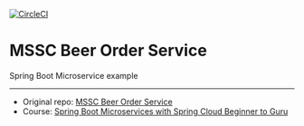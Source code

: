 [![CircleCI](https://circleci.com/gh/Shterneregen/mssc-beer-order-service.svg?style=svg)](https://circleci.com/gh/Shterneregen/mssc-beer-order-service)
# MSSC Beer Order Service

Spring Boot Microservice example

---
* Original repo:
[MSSC Beer Order Service](https://github.com/springframeworkguru/mssc-beer-order-service)
* Course: 
[Spring Boot Microservices with Spring Cloud Beginner to Guru](https://www.udemy.com/course/spring-boot-microservices-with-spring-cloud-beginner-to-guru/)